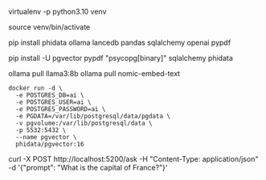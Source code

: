 
virtualenv -p python3.10 venv

source venv/bin/activate

pip install phidata ollama lancedb pandas sqlalchemy openai pypdf 

pip install -U pgvector pypdf "psycopg[binary]" sqlalchemy phidata

ollama pull llama3:8b
ollama pull nomic-embed-text

```shell
docker run -d \
  -e POSTGRES_DB=ai \
  -e POSTGRES_USER=ai \
  -e POSTGRES_PASSWORD=ai \
  -e PGDATA=/var/lib/postgresql/data/pgdata \
  -v pgvolume:/var/lib/postgresql/data \
  -p 5532:5432 \
  --name pgvector \
  phidata/pgvector:16
```

curl -X POST http://localhost:5200/ask -H "Content-Type: application/json" -d '{"prompt": "What is the capital of France?"}'

